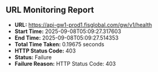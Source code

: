 ## URL Monitoring Report

- **URL:** https://api-gw1-prod1.fisglobal.com/gw/v1/health
- **Start Time:** 2025-09-08T05:09:27.317603
- **End Time:** 2025-09-08T05:09:27.514353
- **Total Time Taken:** 0.19675 seconds
- **HTTP Status Code:** 403
- **Status:** Failure
- **Failure Reason:** HTTP Status Code: 403

